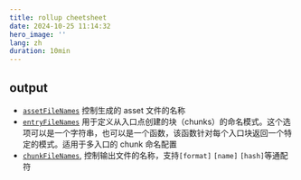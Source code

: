 ```yaml
---
title: rollup cheetsheet
date: 2024-10-25 11:14:32
hero_image: ''
lang: zh
duration: 10min
---
```


## output

- [`assetFileNames`](https://rollupjs.org/configuration-options/#output-assetfilenames) 控制生成的 asset 文件的名称 
- [`entryFileNames`](https://rollupjs.org/configuration-options/#output-entryfilenames) 用于定义从入口点创建的块（chunks）的命名模式。这个选项可以是一个字符串，也可以是一个函数，该函数针对每个入口块返回一个特定的模式。适用于多入口的 chunk 命名配置
- [`chunkFileNames`](https://rollupjs.org/configuration-options/#output-chunkfilenames), 控制输出文件的名称，支持`[format]` `[name]` `[hash]`等通配符

